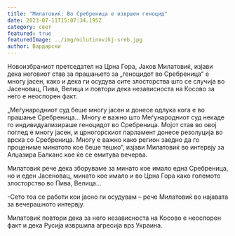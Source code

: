 ```yaml
---
title: "Милатовиќ: Во Сребреница е извршен геноцид"
date: 2023-07-11T15:07:34.195Z
category: свет
featured: true
featuredImage: ../img/milutinovikj-sreb.jpg
author: Вардарски
---
```

<!--StartFragment-->

Новоизбраниот претседател на Црна Гора, Јаков Милатовиќ, изјави дека неговиот став за прашањето за „геноцидот во Сребреница“ е многу јасен, како и дека ги осудува сите злосторства што се случија во Јасеновац, Пива, Велица и повтори дека независноста на Косово за него е неоспорен факт.

„Меѓународниот суд беше многу јасен и донесе одлука кога е во прашање Сребреница… Многу е важно што Меѓународниот суд некаде го индивидуализираше геноцидот во Сребреница. Мојот став во овој поглед е многу јасен, и црногорскиот парламент донесе резолуција во врска со Сребреница. Многу е важно како регион заедно да го процениме минатото кое беше тешко“, изјави Милатовиќ во интервју за Алџазира Балканс кое ќе се емитува вечерва.

Милатовиќ рече дека зборуваме за минато кое имало една Сребреница, но и еден Јасеновац, минато кое имало и во Црна Гора како големото злосторство во Пива, Велица…

\-Сето тоа се работи кои јасно ги осудувам – рече Милатовиќ во најавата за вечерашното интервју.

Милатовиќ повтори дека за него независноста на Косово е неоспорен факт и дека Русија извршила агресија врз Украина.

<!--EndFragment-->